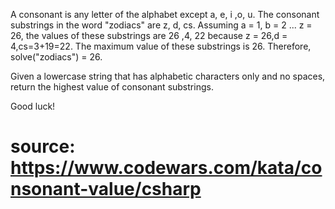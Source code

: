 A consonant is any letter of the alphabet except a, e, i ,o, u. The consonant substrings in the word "zodiacs" are z, d, cs. Assuming a = 1, b = 2 ... z = 26, the values of these substrings are 26 ,4, 22 because z = 26,d = 4,cs=3+19=22. The maximum value of these substrings is 26. Therefore, solve("zodiacs") = 26.

Given a lowercase string that has alphabetic characters only and no spaces, return the highest value of consonant substrings.

Good luck!

# source: https://www.codewars.com/kata/consonant-value/csharp